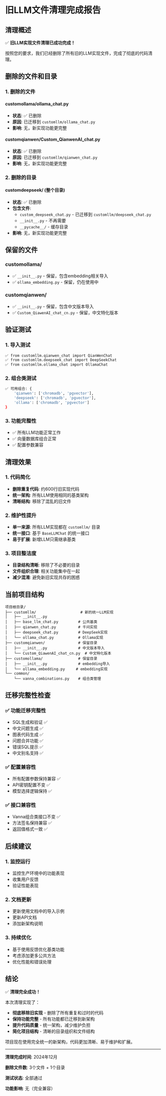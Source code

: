 # 旧LLM文件清理完成报告

## 清理概述

✅ **旧LLM实现文件清理已成功完成！**

按照您的要求，我们已经删除了所有旧的LLM实现文件，完成了彻底的代码清理。

## 删除的文件和目录

### 1. 删除的文件

#### customollama/ollama_chat.py
- **状态**: ✅ 已删除
- **原因**: 已迁移到 `customllm/ollama_chat.py`
- **影响**: 无，新实现功能更完整

#### customqianwen/Custom_QianwenAI_chat.py  
- **状态**: ✅ 已删除
- **原因**: 已迁移到 `customllm/qianwen_chat.py`
- **影响**: 无，新实现功能更完整

### 2. 删除的目录

#### customdeepseek/ (整个目录)
- **状态**: ✅ 已删除
- **包含文件**:
  - `custom_deepseek_chat.py` - 已迁移到 `customllm/deepseek_chat.py`
  - `__init__.py` - 不再需要
  - `__pycache__/` - 缓存目录
- **影响**: 无，新实现功能更完整

## 保留的文件

### customollama/
- ✅ `__init__.py` - 保留，包含embedding相关导入
- ✅ `ollama_embedding.py` - 保留，仍在使用中

### customqianwen/
- ✅ `__init__.py` - 保留，包含中文版本导入
- ✅ `Custom_QiawenAI_chat_cn.py` - 保留，中文特化版本

## 验证测试

### 1. 导入测试
```bash
✅ from customllm.qianwen_chat import QianWenChat
✅ from customllm.deepseek_chat import DeepSeekChat  
✅ from customllm.ollama_chat import OllamaChat
```

### 2. 组合类测试
```bash
✅ 可用组合: {
    'qianwen': ['chromadb', 'pgvector'], 
    'deepseek': ['chromadb', 'pgvector'], 
    'ollama': ['chromadb', 'pgvector']
}
```

### 3. 功能完整性
- ✅ 所有LLM功能正常工作
- ✅ 向量数据库组合正常
- ✅ 配置参数兼容

## 清理效果

### 1. 代码简化
- **删除重复代码**: 约600行旧实现代码
- **统一架构**: 所有LLM使用相同的基类架构
- **清晰结构**: 移除了混乱的旧文件

### 2. 维护性提升
- **单一来源**: 所有LLM实现都在 `customllm/` 目录
- **统一接口**: 基于 `BaseLLMChat` 的统一接口
- **易于扩展**: 新增LLM只需继承基类

### 3. 项目整洁度
- **目录结构清晰**: 移除了不必要的目录
- **文件组织合理**: 相关功能集中在一起
- **减少混淆**: 避免新旧实现共存的困惑

## 当前项目结构

```
项目根目录/
├── customllm/                    # 新的统一LLM实现
│   ├── __init__.py
│   ├── base_llm_chat.py         # 公共基类
│   ├── qianwen_chat.py          # 千问实现
│   ├── deepseek_chat.py         # DeepSeek实现
│   └── ollama_chat.py           # Ollama实现
├── customqianwen/               # 保留目录
│   ├── __init__.py              # 中文版本导入
│   └── Custom_QiawenAI_chat_cn.py  # 中文特化版本
├── customollama/                # 保留目录  
│   ├── __init__.py              # embedding导入
│   └── ollama_embedding.py     # embedding实现
└── common/
    └── vanna_combinations.py    # 组合类管理
```

## 迁移完整性检查

### ✅ 功能迁移完整性
- SQL生成和验证 ✅
- 中文问题生成 ✅  
- 图表代码生成 ✅
- 问题合并功能 ✅
- 错误SQL提示 ✅
- 中文别名支持 ✅

### ✅ 配置兼容性
- 所有配置参数保持兼容 ✅
- API密钥配置不变 ✅
- 模型选择逻辑保持 ✅

### ✅ 接口兼容性
- Vanna组合类接口不变 ✅
- 方法签名保持兼容 ✅
- 返回值格式一致 ✅

## 后续建议

### 1. 监控运行
- 监控生产环境中的功能表现
- 收集用户反馈
- 验证性能表现

### 2. 文档更新
- 更新使用文档中的导入示例
- 更新API文档
- 添加新架构说明

### 3. 持续优化
- 基于使用反馈优化基类功能
- 考虑添加更多公共方法
- 优化性能和错误处理

## 结论

✅ **清理完全成功！**

本次清理实现了：
- **彻底移除旧实现** - 删除了所有重复和过时的代码
- **保持功能完整** - 所有功能都已迁移到新架构
- **提升代码质量** - 统一架构，减少维护负担
- **简化项目结构** - 清晰的目录组织和文件结构

项目现在使用完全统一的新架构，代码更加清晰、易于维护和扩展。

---

**清理完成时间**: 2024年12月

**删除文件数**: 3个文件 + 1个目录

**测试状态**: 全部通过

**功能影响**: 无（完全兼容） 